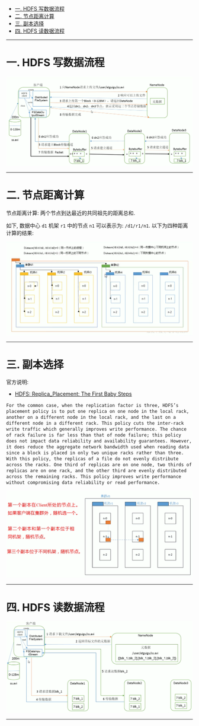 
- [一. HDFS 写数据流程](#一-hdfs-写数据流程)
- [二. 节点距离计算](#二-节点距离计算)
- [三. 副本选择](#三-副本选择)
- [四. HDFS 读数据流程](#四-hdfs-读数据流程)

---

# 一. HDFS 写数据流程

![image](https://github.com/zozospider/note/blob/master/data-system/Hadoop/Hadoop-video1-HDFS%E7%9A%84%E6%95%B0%E6%8D%AE%E6%B5%81/HDFS%E5%86%99%E6%95%B0%E6%8D%AE%E6%B5%81%E7%A8%8B.png?raw=true)

---

# 二. 节点距离计算

节点距离计算: 两个节点到达最近的共同祖先的距离总和.

如下, 数据中心 `d1` 机架 `r1` 中的节点 `n1` 可以表示为: `/d1/r1/n1`. 以下为四种距离计算的结果:

![image](https://github.com/zozospider/note/blob/master/data-system/Hadoop/Hadoop-video1-HDFS%E7%9A%84%E6%95%B0%E6%8D%AE%E6%B5%81/HDFS%E8%8A%82%E7%82%B9%E8%B7%9D%E7%A6%BB%E8%AE%A1%E7%AE%97.png?raw=true)

---

# 三. 副本选择

官方说明:

- [HDFS: Replica_Placement: The First Baby Steps](https://hadoop.apache.org/docs/r2.7.2/hadoop-project-dist/hadoop-hdfs/HdfsDesign.html#Replica_Placement:_The_First_Baby_Steps)

```
For the common case, when the replication factor is three, HDFS’s placement policy is to put one replica on one node in the local rack, another on a different node in the local rack, and the last on a different node in a different rack. This policy cuts the inter-rack write traffic which generally improves write performance. The chance of rack failure is far less than that of node failure; this policy does not impact data reliability and availability guarantees. However, it does reduce the aggregate network bandwidth used when reading data since a block is placed in only two unique racks rather than three. With this policy, the replicas of a file do not evenly distribute across the racks. One third of replicas are on one node, two thirds of replicas are on one rack, and the other third are evenly distributed across the remaining racks. This policy improves write performance without compromising data reliability or read performance.
```

![image](https://github.com/zozospider/note/blob/master/data-system/Hadoop/Hadoop-video1-HDFS%E7%9A%84%E6%95%B0%E6%8D%AE%E6%B5%81/HDFS%E5%89%AF%E6%9C%AC%E9%80%89%E6%8B%A9.png?raw=true)

---

# 四. HDFS 读数据流程

![image](https://github.com/zozospider/note/blob/master/data-system/Hadoop/Hadoop-video1-HDFS%E7%9A%84%E6%95%B0%E6%8D%AE%E6%B5%81/HDFS%E7%9A%84%E8%AF%BB%E6%95%B0%E6%8D%AE%E6%B5%81%E7%A8%8B.png?raw=true)

---
